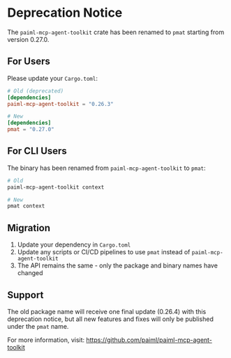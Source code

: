 # Deprecation Notice

The `paiml-mcp-agent-toolkit` crate has been renamed to `pmat` starting from version 0.27.0.

## For Users

Please update your `Cargo.toml`:

```toml
# Old (deprecated)
[dependencies]
paiml-mcp-agent-toolkit = "0.26.3"

# New
[dependencies]
pmat = "0.27.0"
```

## For CLI Users

The binary has been renamed from `paiml-mcp-agent-toolkit` to `pmat`:

```bash
# Old
paiml-mcp-agent-toolkit context

# New
pmat context
```

## Migration

1. Update your dependency in `Cargo.toml`
2. Update any scripts or CI/CD pipelines to use `pmat` instead of `paiml-mcp-agent-toolkit`
3. The API remains the same - only the package and binary names have changed

## Support

The old package name will receive one final update (0.26.4) with this deprecation notice, but all new features and fixes will only be published under the `pmat` name.

For more information, visit: https://github.com/paiml/paiml-mcp-agent-toolkit